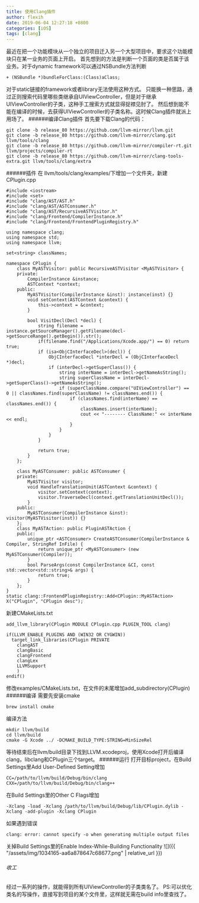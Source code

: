```yaml
---
title: 使用Clang插件
author: flexih
date: 2019-06-04 12:27:18 +0800
categories: [iOS]
tags: [clang]
---
```


最近在把一个功能模块从一个独立的项目迁入另一个大型项目中，要求这个功能模块只在某一业务的页面上开启。
首先想到的方法是判断一个页面的类是否属于该业务。对于dynamic framework可以通过NSBundle方法判断
```
+ (NSBundle *)bundleForClass:(Class)aClass;
```
对于static链接的framework或者library无法使用这种方式。
只能换一种思路，通过正则搜索代码里哪些类继承自UIViewController，但是对于继承UIViewController的子类，这种手工搜索方式就显得捉襟见肘了。
然后想到能不能在编译的时候，去获得UIViewController的子类名称。这时候Clang插件就派上用场了。
######编译Clang插件
首先要下载Clang的代码：
```
git clone -b release_80 https://github.com/llvm-mirror/llvm.git
git clone -b release_80 https://github.com/llvm-mirror/clang.git llvm/tools/clang
git clone -b release_80 https://github.com/llvm-mirror/compiler-rt.git llvm/projects/compiler-rt
git clone -b release_80 https://github.com/llvm-mirror/clang-tools-extra.git llvm/tools/clang/extra
```
######插件
在 llvm/tools/clang/examples/下增加一个文件夹，新建CPlugin.cpp
```
#include <iostream>
#include <set>
#include "clang/AST/AST.h"
#include "clang/AST/ASTConsumer.h"
#include "clang/AST/RecursiveASTVisitor.h"
#include "clang/Frontend/CompilerInstance.h"
#include "clang/Frontend/FrontendPluginRegistry.h"

using namespace clang;
using namespace std;
using namespace llvm;

set<string> classNames;

namespace CPlugin {
	class MyASTVisitor: public RecursiveASTVisitor <MyASTVisitor> {
	private:
		CompilerInstance &instance;
		ASTContext *context;
	public:
		MyASTVisitor(CompilerInstance &inst): instance(inst) {}
		void setContext(ASTContext &context) {
			this->context = &context;
		}

		bool VisitDecl(Decl *decl) {
			string filename = instance.getSourceManager().getFilename(decl->getSourceRange().getBegin()).str();
			if(filename.find("/Applications/Xcode.app/") == 0) return true;
			if (isa<ObjCInterfaceDecl>(decl)) {
				ObjCInterfaceDecl *interDecl = (ObjCInterfaceDecl *)decl;
				if (interDecl->getSuperClass()) {
					string interName = interDecl->getNameAsString();
					string superClassName = interDecl->getSuperClass()->getNameAsString();
					if (superClassName.compare("UIViewController") == 0 || classNames.find(superClassName) != classNames.end()) {
						if (classNames.find(interName) == classNames.end()) {
							classNames.insert(interName);
							cout << "-------- ClassName:" << interName << endl;
						}
					}
				}
			}

			return true;
		}
	};

	class MyASTConsumer: public ASTConsumer {
	private:
		MyASTVisitor visitor;
		void HandleTranslationUnit(ASTContext &context) {
			visitor.setContext(context);
			visitor.TraverseDecl(context.getTranslationUnitDecl());
		}
	public:
		MyASTConsumer(CompilerInstance &inst): visitor(MyASTVisitor(inst)) {}
	};
	class MyASTAction: public PluginASTAction {
	public:
		unique_ptr <ASTConsumer> CreateASTConsumer(CompilerInstance & Compiler, StringRef InFile) {
			return unique_ptr <MyASTConsumer> (new MyASTConsumer(Compiler));
		}
		bool ParseArgs(const CompilerInstance &CI, const std::vector<std::string>& args) {
			return true;
		}
	};
}
static clang::FrontendPluginRegistry::Add<CPlugin::MyASTAction> X("CPlugin", "CPlugin desc");

```
新建CMakeLists.txt
```
add_llvm_library(CPlugin MODULE CPlugin.cpp PLUGIN_TOOL clang)

if(LLVM_ENABLE_PLUGINS AND (WIN32 OR CYGWIN))
  target_link_libraries(CPlugin PRIVATE
    clangAST
    clangBasic
    clangFrontend
    clangLex
    LLVMSupport
    )
endif()
```
修改examples/CMakeLists.txt，在文件的末尾增加add_subdirectory(CPlugin)
######编译
需要先安装cmake
```
brew install cmake
```
编译方法
```
mkdir llvm/build
cd llvm/build
cmake -G Xcode ../ -DCMAKE_BUILD_TYPE:STRING=MinSizeRel
```
等待结束后在llvm/build目录下找到LLVM.xcodeproj，使用Xcode打开后编译clang，libclang和CPlugin三个target。
######运行
打开目标project，在Build Settings里Add User-Defined Setting增加
```
CC=/path/to/llvm/build/Debug/bin/clang
CXX=/path/to/llvm/build/Debug/bin/clang++
```
在Build Settings里的Other C Flags增加
```
-Xclang -load -Xclang /path/to/llvm/build/Debug/lib/CPlugin.dylib -Xclang -add-plugin -Xclang CPlugin
```
如果遇到错误
```
clang: error: cannot specify -o when generating multiple output files
```
关掉Build Settings里的Enable Index-While-Building Functionality
![]({{ "/assets/img/1034165-aa6a878647c68677.png" | relative_url }})

###### 收工
经过一系列的操作，就能得到所有UIViewController的子类类名了。
PS:可以优化类名的写操作，直接写到项目的某个文件里，这样就无需在build info里查找了。